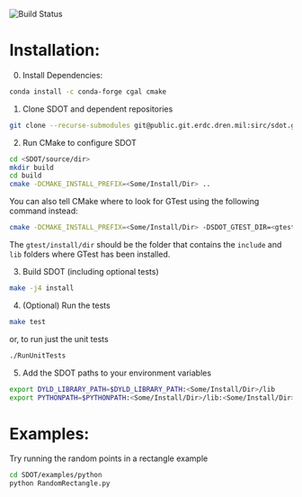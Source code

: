 ![Build Status](https://github.com/mparno/sdot2d/actions/workflows/build-test.yml/badge.svg)

# Installation:

0. Install Dependencies:

```bash
conda install -c conda-forge cgal cmake
```

1. Clone SDOT and dependent repositories

```bash
git clone --recurse-submodules git@public.git.erdc.dren.mil:sirc/sdot.git
```

2. Run CMake to configure SDOT

```bash
cd <SDOT/source/dir>
mkdir build
cd build
cmake -DCMAKE_INSTALL_PREFIX=<Some/Install/Dir> ..
```

You can also tell CMake where to look for GTest using the following command instead:
```bash
cmake -DCMAKE_INSTALL_PREFIX=<Some/Install/Dir> -DSDOT_GTEST_DIR=<gtest/install/dir> ..
```
The `gtest/install/dir` should be the folder that contains the `include` and
`lib` folders where GTest has been installed.

3. Build SDOT (including optional tests)

```bash
make -j4 install
```

4. (Optional) Run the tests
```bash
make test
```
or, to run just the unit tests
```bash
./RunUnitTests
```

5. Add the SDOT paths to your environment variables

```bash
export DYLD_LIBRARY_PATH=$DYLD_LIBRARY_PATH:<Some/Install/Dir>/lib
export PYTHONPATH=$PYTHONPATH:<Some/Install/Dir>/lib:<Some/Install/Dir>/lib/python/
```

# Examples:
Try running the random points in a rectangle example

```bash
cd SDOT/examples/python
python RandomRectangle.py
```
